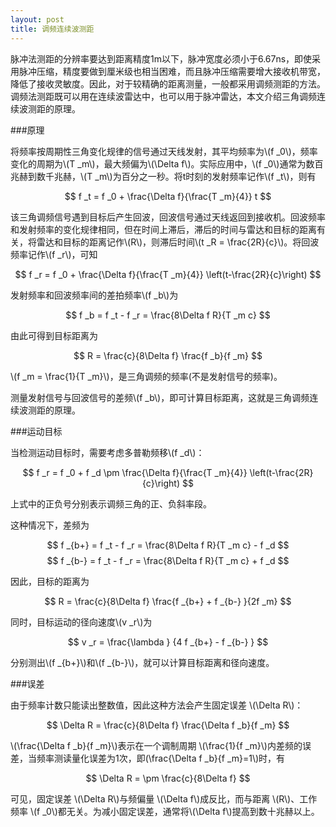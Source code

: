 ```yaml
---
layout: post
title: 调频连续波测距
---
```


脉冲法测距的分辨率要达到距离精度1m以下，脉冲宽度必须小于6.67ns，即使采用脉冲压缩，精度要做到厘米级也相当困难，而且脉冲压缩需要增大接收机带宽，降低了接收灵敏度。因此，对于较精确的距离测量，一般都采用调频测距的方法。调频法测距既可以用在连续波雷达中，也可以用于脉冲雷达，本文介绍三角调频连续波测距的原理。

###原理

将频率按周期性三角变化规律的信号通过天线发射，其平均频率为\\(f _0\\)，频率变化的周期为\\(T _m\\)，最大频偏为\\(\Delta f\\)。实际应用中，\\(f _0\\)通常为数百兆赫到数千兆赫，\\(T _m\\)为百分之一秒。将t时刻的发射频率记作\\(f _t\\)，则有

$$ f _t = f _0 + \frac{\Delta f}{\frac{T _m}{4}} t $$

该三角调频信号遇到目标后产生回波，回波信号通过天线返回到接收机。回波频率和发射频率的变化规律相同，但在时间上滞后，滞后的时间与雷达和目标的距离有关，将雷达和目标的距离记作\\(R\\)，则滞后时间\\(t _R = \frac{2R}{c}\\)。将回波频率记作\\(f _r\\)，可知

$$ f _r = f _0 + \frac{\Delta f}{\frac{T _m}{4}} \left(t-\frac{2R}{c}\right) $$

发射频率和回波频率间的差拍频率\\(f _b\\)为

$$ f _b = f _t - f _r =  \frac{8\Delta f R}{T _m c} $$

由此可得到目标距离为

$$ R = \frac{c}{8\Delta f} \frac{f _b}{f _m} $$

\\(f _m = \frac{1}{T _m}\\)，是三角调频的频率(不是发射信号的频率)。

测量发射信号与回波信号的差频\\(f _b\\)，即可计算目标距离，这就是三角调频连续波测距的原理。

###运动目标

当检测运动目标时，需要考虑多普勒频移\\(f _d\\)：

$$ f _r = f _0 + f _d \pm \frac{\Delta f}{\frac{T _m}{4}} \left(t-\frac{2R}{c}\right) $$

上式中的正负号分别表示调频三角的正、负斜率段。

这种情况下，差频为

$$ f _{b+} = f _t - f _r =  \frac{8\Delta f R}{T _m c} - f _d $$
$$ f _{b-} = f _t - f _r =  \frac{8\Delta f R}{T _m c} + f _d $$

因此，目标的距离为

$$ R = \frac{c}{8\Delta f} \frac{f _{b+} + f _{b-} }{2f _m} $$

同时，目标运动的径向速度\\(v _r\\)为

$$ v _r = \frac{\lambda } {4 f _{b+} - f _{b-} } $$

分别测出\\(f _{b+}\\)和\\(f _{b-}\\)，就可以计算目标距离和径向速度。

###误差

由于频率计数只能读出整数值，因此这种方法会产生固定误差 \\(\Delta R\\)：

$$ \Delta R = \frac{c}{8\Delta f} \frac{\Delta f _b}{f _m} $$

\\(\frac{\Delta f _b}{f _m}\\)表示在一个调制周期 \\(\frac{1}{f _m}\\)内差频的误差，当频率测读量化误差为1次，即\(\frac{\Delta f _b}{f _m}=1\\)时，有

$$ \Delta R = \pm \frac{c}{8\Delta f} $$

可见，固定误差 \\(\Delta R\\)与频偏量 \\(\Delta f\\)成反比，而与距离 \\(R\\)、工作频率 \\(f _0\\)都无关。为减小固定误差，通常将\\(\Delta f\\)提高到数十兆赫以上。


